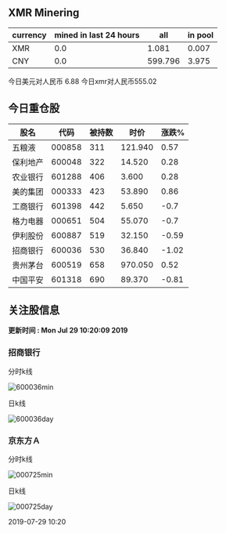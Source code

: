 ## XMR Minering

|currency|mined in last 24 hours|all|in pool|
|---|---|---|---|
|XMR|0.0|1.081|0.007|
|CNY|0.0|599.796|3.975|

今日美元对人民币 6.88	今日xmr对人民币555.02


## 今日重仓股 

|股名|代码|被持数|时价|涨跌%|
|---|---|---|---|---|
|五粮液|000858|311|121.940|0.57|
|保利地产|600048|322|14.520|0.28|
|农业银行|601288|406|3.600|0.28|
|美的集团|000333|423|53.890|0.86|
|工商银行|601398|442|5.650|-0.7|
|格力电器|000651|504|55.070|-0.7|
|伊利股份|600887|519|32.150|-0.59|
|招商银行|600036|530|36.840|-1.02|
|贵州茅台|600519|658|970.050|0.52|
|中国平安|601318|690|89.370|-0.81|

## 关注股信息
**更新时间 : Mon Jul 29 10:20:09 2019**
### 招商银行 
分时k线

![600036min](http://image.sinajs.cn/newchart/min/n/sh600036.gif)

日k线

![600036day](http://image.sinajs.cn/newchart/daily/n/sh600036.gif)

### 京东方Ａ 
分时k线

![000725min](http://image.sinajs.cn/newchart/min/n/sz000725.gif)

日k线

![000725day](http://image.sinajs.cn/newchart/daily/n/sz000725.gif)

2019-07-29 10:20